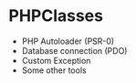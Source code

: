 # PHPClasses

- PHP Autoloader (PSR-0)
- Database connection (PDO)
- Custom Exception
- Some other tools
